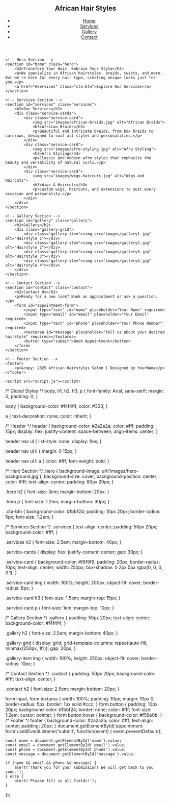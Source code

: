<!DOCTYPE html>
<html lang="en">

<head>
    <meta charset="UTF-8">
    <meta name="viewport" content="width=device-width, initial-scale=1.0">
    <meta name="description" content="A premier hair salon offering beautiful African hairstyles and more for all hair types.">
    <title>African Hairstyles Salon</title>
    <link rel="stylesheet" href="styles.css">
    <link rel="icon" href="images/favicon.ico">
</head>

<body>
    <!-- Header Section -->
    <header>
        <nav>
            <div class="logo">
                <h1>African Hair Styles</h1>
            </div>
            <ul>
                <li><a href="#home">Home</a></li>
                <li><a href="#services">Services</a></li>
                <li><a href="#gallery">Gallery</a></li>
                <li><a href="#contact">Contact</a></li>
            </ul>
        </nav>
    </header>

    <!-- Hero Section -->
    <section id="home" class="hero">
        <h2>Transform Your Hair, Embrace Your Style</h2>
        <p>We specialize in African hairstyles, braids, twists, and more. But we're here for every hair type, creating unique looks just for you.</p>
        <a href="#services" class="cta-btn">Explore Our Services</a>
    </section>

    <!-- Services Section -->
    <section id="services" class="services">
        <h2>Our Services</h2>
        <div class="service-cards">
            <div class="service-card">
                <img src="images/african-braids.jpg" alt="African Braids">
                <h3>African Braids</h3>
                <p>Beautiful and intricate braids, from box braids to cornrows, designed to suit all styles and personalities.</p>
            </div>
            <div class="service-card">
                <img src="images/afro-styling.jpg" alt="Afro Styling">
                <h3>Afro Styling</h3>
                <p>Classic and modern afro styles that emphasize the beauty and versatility of natural curls.</p>
            </div>
            <div class="service-card">
                <img src="images/wigs-haircuts.jpg" alt="Wigs and Haircuts">
                <h3>Wigs & Haircuts</h3>
                <p>Custom wigs, haircuts, and extensions to suit every occasion and personality.</p>
            </div>
        </div>
    </section>

    <!-- Gallery Section -->
    <section id="gallery" class="gallery">
        <h2>Gallery</h2>
        <div class="gallery-grid">
            <div class="gallery-item"><img src="images/gallery1.jpg" alt="Hairstyle 1"></div>
            <div class="gallery-item"><img src="images/gallery2.jpg" alt="Hairstyle 2"></div>
            <div class="gallery-item"><img src="images/gallery3.jpg" alt="Hairstyle 3"></div>
            <div class="gallery-item"><img src="images/gallery4.jpg" alt="Hairstyle 4"></div>
        </div>
    </section>

    <!-- Contact Section -->
    <section id="contact" class="contact">
        <h2>Contact Us</h2>
        <p>Ready for a new look? Book an appointment or ask a question.</p>
        <form id="appointment-form">
            <input type="text" id="name" placeholder="Your Name" required>
            <input type="email" id="email" placeholder="Your Email" required>
            <input type="text" id="phone" placeholder="Your Phone Number" required>
            <textarea id="message" placeholder="Tell us about your desired hairstyle" required></textarea>
            <button type="submit">Book Appointment</button>
        </form>
    </section>

    <!-- Footer Section -->
    <footer>
        <p>&copy; 2025 African Hairstyles Salon | Designed by YourName</p>
    </footer>

    <script src="script.js"></script>
</body>

</html>
/* Global Styles */
body, h1, h2, h3, p {
    font-family: Arial, sans-serif;
    margin: 0;
    padding: 0;
}

body {
    background-color: #f4f4f4;
    color: #333;
}

a {
    text-decoration: none;
    color: inherit;
}

/* Header */
header {
    background-color: #2a2a2a;
    color: #fff;
    padding: 15px;
    display: flex;
    justify-content: space-between;
    align-items: center;
}

header nav ul {
    list-style: none;
    display: flex;
}

header nav ul li {
    margin: 0 15px;
}

header nav ul li a {
    color: #fff;
    font-weight: bold;
}

/* Hero Section */
.hero {
    background-image: url('images/hero-background.jpg');
    background-size: cover;
    background-position: center;
    color: #fff;
    text-align: center;
    padding: 80px 20px;
}

.hero h2 {
    font-size: 3em;
    margin-bottom: 20px;
}

.hero p {
    font-size: 1.2em;
    margin-bottom: 30px;
}

.cta-btn {
    background-color: #fbbf24;
    padding: 10px 20px;
    border-radius: 5px;
    font-size: 1.2em;
}

/* Services Section */
.services {
    text-align: center;
    padding: 50px 20px;
    background-color: #fff;
}

.services h2 {
    font-size: 2.5em;
    margin-bottom: 40px;
}

.service-cards {
    display: flex;
    justify-content: center;
    gap: 30px;
}

.service-card {
    background-color: #f9f9f9;
    padding: 20px;
    border-radius: 10px;
    text-align: center;
    width: 250px;
    box-shadow: 0 2px 5px rgba(0, 0, 0, 0.1);
}

.service-card img {
    width: 100%;
    height: 200px;
    object-fit: cover;
    border-radius: 8px;
}

.service-card h3 {
    font-size: 1.5em;
    margin-top: 15px;
}

.service-card p {
    font-size: 1em;
    margin-top: 10px;
}

/* Gallery Section */
.gallery {
    padding: 50px 20px;
    text-align: center;
    background-color: #f4f4f4;
}

.gallery h2 {
    font-size: 2.5em;
    margin-bottom: 40px;
}

.gallery-grid {
    display: grid;
    grid-template-columns: repeat(auto-fill, minmax(250px, 1fr));
    gap: 20px;
}

.gallery-item img {
    width: 100%;
    height: 250px;
    object-fit: cover;
    border-radius: 10px;
}

/* Contact Section */
.contact {
    padding: 50px 20px;
    background-color: #fff;
    text-align: center;
}

.contact h2 {
    font-size: 2.5em;
    margin-bottom: 20px;
}

form input, form textarea {
    width: 100%;
    padding: 10px;
    margin: 10px 0;
    border-radius: 5px;
    border: 1px solid #ccc;
}
form button {
    padding: 10px 20px;
    background-color: #fbbf24;
    border: none;
    color: #fff;
    font-size: 1.2em;
    cursor: pointer;
}
form button:hover {
    background-color: #f59e0b;
}
/* Footer */
footer {
    background-color: #2a2a2a;
    color: #fff;
    text-align: center;
    padding: 20px;
}
document.getElementById('appointment-form').addEventListener('submit', function(event) {
    event.preventDefault();
   
    const name = document.getElementById('name').value;
    const email = document.getElementById('email').value;
    const phone = document.getElementById('phone').value;
    const message = document.getElementById('message').value;

    if (name && email && phone && message) {
        alert('Thank you for your submission! We will get back to you soon.');
    } else {
        alert('Please fill in all fields!');
    }
});
